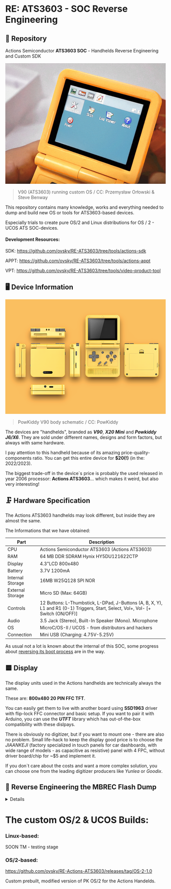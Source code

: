 # RE: ATS3603 - SOC Reverse Engineering

## 📖 Repository

Actions Semiconductor **ATS3603 SOC** - Handhelds Reverse Engineering and Custom SDK

![Device](pwkd_min.jpeg)

> V90 (ATS3603) running custom OS / CC: Przemysław Orłowski & Steve Benway

This repository contains many knowledge, works and everything needed to dump and build new OS or tools for ATS3603-based devices.

Especially trials to create pure OS/2 and Linux distributions for OS / 2 - UCOS ATS SOC-devices.

#### Development Resources:

SDK: https://github.com/ovsky/RE-ATS3603/tree/tools/actions-sdk

APPT: https://github.com/ovsky/RE-ATS3603/tree/tools/actions-appt

VPT: https://github.com/ovsky/RE-ATS3603/tree/tools/video-product-tool


## 🖥️ Device Information

![Schematic](pwkdy_shematic.png)

> PowKiddy V90 body schematic / CC: PowKiddy


The devices are "handhelds", branded as ***V90***, ***X20 Mini*** and ***Powkiddy J6/X6***. They are sold under different names, designs and form factors, but always with same hardware.

I pay attention to this handheld because of its amazing price-quality-components ratio. You can get this entire device for **$20(!)** (in the: 2022/2023).

The biggest trade-off in the device`s price is probably the used released in year 2006 processor: **Actions ATS3603**... 
which makes it weird, but also very interesting!

## 🗜️ Hardware Specification

The Actions ATS3603 handhelds may look different, but inside they are almost the same.

The Informations that we have obtained:

| Part | Description |
|-----|-----------------|
| CPU | Actions Semiconductor ATS3603 (Actions ATS3603) |
| RAM | 64 MB DDR SDRAM Hynix HY5DU121622CTP |
| Display | 4.3"LCD 800x480 |
| Battery | 3.7V 1200mA |
| Internal Storage | 16MB W25Q128 SPI NOR |
| External Storage | Micro SD (Max: 64GB) |
| Controls | 12 Buttons: L-Thumbstick, L-DPad, J-Buttons (A, B, X, Y), L1 and R1 (0-1) Triggers, Start, Select, Vol+, Vol- [+ Switch (ON/OFF)]  |
| Audio | 3.5 Jack (Stereo), Built-In Speaker (Mono). Microphone |
| OS | MicroC/OS-II / UCOS - from distributors and hackers |
| Connection | Mini USB  (Charging: 4.75V-5.25V) |

As usual not a lot is known about the internal of this SOC, some
progress about [reversing its boot process](mbrec.md) are in the way.

## 🟦 Display 

The display units used in the Actions handhelds are technically always the same.

These are: **800x480 20 PIN FFC TFT**. 

You can easily get them to live with another board using **SSD1963** driver with flip-lock FFC connector and basic setup. If you want to pair it with Arduino, you can use the ***UTFT*** library which has out-of-the-box compatibility with these dislpays.


There is obviously no digitizer, but if you want to mount one - there are also no problem. Small life-hack to keep the display good price is to choose the *JIAANKEJI* (factory specialized in touch panels for car dashboards, with wide range of models - as capacitive as resistive) panel with 4 FPC, without driver board/chip for ~$5 and implement it.

 If you don`t care about the costs and want a more complex solution, you can choose one from the leading digitizer producers like *Yunlea* or *Goodix*.

## 🧮 Reverse Engineering the MBREC Flash Dump

<details>


The flash dump is analyzed has the following md5

```
716c4263fb7ca44cd3606ab1874c06eb
```

since it's in the ``SPI`` flash and the actual user data is in
the SD card it's assumed that the former remains untouched
and varies only in a new revision.

### Booting Process Recap

The Boot Process: loading the first 512 bytes

```
00000000: 0900 0010 0000 0000 1000 0000 0100 0000  ................
00000010: 0100 0000 0301 29b0 0000 0000 0000 0000  ......).........
00000020: 002a 06b4 4cb5 0000 01b0 083c 1c80 0835  .*..L......<...5
00000030: 0100 0924 0000 09ad 06b4 1d3c 007f bd37  ...$.......<...7
00000040: 0002 0424 1000 0524 0228 8570 2328 a400  ...$...$.(.p#(..
00000050: 06b4 063c 002a c624 06b4 1a3c 0004 5a37  ...<.*.$...<..Z7
00000060: 09f8 4003 0200 0824 06b4 043c 002a 8424  ..@....$...<.*.$
00000070: 001e 0524 4a80 010d 0000 0000 0300 4010  ...$J.........@.
00000080: 0000 0000 0b00 0010 0000 0000 06b4 083c  ...............<
00000090: aa55 093c 5a5a 2935 0000 09ad ffff 0834  .U.<ZZ)5.......4
000000a0: 22b0 093c 0800 2935 0000 28ad 808a 010d  "..<..)5..(.....
000000b0: 0000 0000 06b4 1a3c 0004 5a37 09f8 4003  .......<..Z7..@.
000000c0: 0300 0824 06b4 1a3c 0004 5a37 09f8 4003  ...$...<..Z7..@.
000000d0: 0900 0824 c0bf 083c 0800 098d 0b63 0124  ...$...<.....c.$
000000e0: 0200 2111 0050 0a35 0054 0a35 fc1f 0824  ..!..P.5.T.5...$
000000f0: 06b4 0b3c 0060 6b35 2160 0a01 0020 093c  ...<.`k5!`... .<
00000100: 2548 2201 fc1f 69ad 0000 488d 0400 4a25  %H"...i...H...J%
00000110: 0000 68ad fcff 4c15 0400 6b25 04e0 6821  ..h...L...k%..h!
00000120: 0800 0001 0000 0000 2158 8500 feff 6b25  ........!X....k%
00000130: 0000 6d95 feff 6b25 0000 6895 aa55 0a24  ..m...k%..h..U.$
00000140: 0800 0a15 2160 0000 0000 6895 2160 8801  ....!`....h.!`..
00000150: fdff 6415 feff 6b25 ffff 8c31 0200 8d11  ..d...k%...1....
00000160: 0000 0224 0100 0224 0800 e003 0000 0000  ...$...$........
00000170: 0000 0000 0000 0000 0000 0000 0000 0000  ................
00000180: 0000 0000 0000 0000 0000 0000 0000 0000  ................
00000190: 0000 0000 0000 0000 0000 0000 0000 0000  ................
000001a0: 0000 0000 0000 0000 0000 0000 0000 0000  ................
000001b0: 0000 0000 0000 0000 0000 0000 0000 0000  ................
000001c0: 0000 0000 0000 0000 0000 0000 0000 0000  ................
000001d0: 0000 0000 0000 0000 0000 0000 0000 0000  ................
000001e0: 0000 0000 0000 0000 0000 0000 0000 0000  ................
000001f0: 0000 0000 4163 7442 726d aa55 3bb3 86ce  ....ActBrm.U;...
```

(where you note the ``ActBrm`` signature at the end), we have at the start
a jump to offset ``0x28``

```
ram:00000000               09 00 00 10     b                  FUN_00000028
ram:00000004               00 00 00 00     _nop
```

Where the real startup happens; ``ghidra`` tries its best to come up 
with something useful (below you can see the result after some reworking)

```c
void FUN_00000028(void)

{
  int iVar1;
  undefined4 s;
  dword *start;
  undefined4 *_dst;
  undefined4 *end;
  undefined4 *dst;
  
  _DAT_b001801c = 1;
  (*(code *)0xb4060400)(0x200,0x1e00,0xb4062a00);
  iVar1 = func_0x04060128(0xb4062a00,0x1e00);
  if (iVar1 == 0) {
    uRamb4060000 = 0x55aa5a5a;
    _DAT_b0220008 = 0xffff;
    func_0x04062a00();
  }
  (*(code *)0xb4060400)();
  uRamb4067ffc = (*(code *)0xb4060400)();
  start = (undefined4 *)&DAT_bfc05000;
  if (_DAT_bfc00008 != 0x630b) {
    start = (undefined4 *)&DAT_bfc05400;
  }
  end = start + 0x7ff;
  uRamb4067ffc = uRamb4067ffc | 0x20000000;
  dst = (undefined4 *)0xb4066000;
  do {
    _dst = dst;
    s = *start;
    start = start + 1;
    *_dst = s;
    dst = _dst + 1;
  } while (start != end);
  /* WARNING: Could not recover jumptable at 0x00000120. Too many branches */
  /* WARNING: Treating indirect jump as call */
  (*(code *)(_dst + -0x7fe))();
  return;
}
```

Seeing also the remaining part of the code seems that this code
will be loaded around address ``0xb406xxxx`` but if you use the
``0000`` as the starting address you quickly realize that something
doesn't match up: in particular the function at ``0xb4060400`` that
is in the middle of a well defined function.

With some experimentation around offsets the most plausible address is
``0xb4062a00`` that is the argument passed at the "not-matching-function":
my educated guess is that the function is loading, starting from offset ``0x200``
``0x1e00`` bytes (up to the partitions) at address ``0xb4062a00``, check something and then jump
to that address.

Since at offset ``0x128`` there is a function that is recognizable as a form of ``crc``

```c

int crc(dword *addr,int offset)

{
  bool bVar1;
  dword *ptr;
  short c;
  
  ptr = (dword *)((int)addr + offset + -4);
  c = 0;
  if (*(short *)ptr == 0x55aa) {
    do {
      c = c + *(short *)ptr;
      bVar1 = ptr != addr;
      ptr = (dword *)((int)ptr + -2);
    } while (bVar1);
    if (c == *(short *)((int)addr + offset + -2)) {
      return 0;
    }
  }
  return 1;
}

```

I'm assuming that at very start of the bootup process, the first 512 bytes 
of the flash are loaded at address ``0xb4060000``
with some other routines at address ``0xb4060400`` and then happens what is described above.

**Note:** the stack pointer is set at address ``0xb4067f00``, obviously the decompiler
cannot show that in ``C``.

**TL;DR:** in ``ghidra`` load the flash dump at ``0xb4062800``, probably there exists a
routine that move the flash data at that address and then jump to execute the
function at ``0xb4062a00``.

It's interesting this note in the
[rockbox's wiki](https://www.rockbox.org/wiki/ATJ213xFirmware#Booting_sequence) about the boot sequence
of the ``ATJ213x``:

    On power on the CPU begin execution at VA=0xbfc00000 (PA=0x1fc00000) where BROM
    is mapped. BROM loads MBRCF*.BIN stored at the beginning of nand flash into iram
    (VA=0xb4040000, PA=0x14040000), check signature and checksum and passes control
    to the just loaded code. MBRCF* initializes caches, clocks, DRAM, loads BREC*
    loader to the DRAM (VA=0x80000000, PA=0x00000000) and passes control to the
    BREC. BREC checks logical structure of flash, loads and passes control to uCOS
    kernel. If at any stage of load chain en error is encountered 'Hard DFU' handler
    stored at 0xbfc05400 (0x1ffc bytes) in BROM is copied to 0xb4046800 and CPU
    jumps to this handler.

in particular this last part seems that code after the failing of the ``crc`` check.

### Loading Partitions

Now starts the business: it's a little difficult to describe the code so what
follows is a description of some important functions

At offset ``0x1254`` there is a function that reuses the original function
at ``0xb4060400``

```c
void map_sectors(int offset,dword *address,int length)

{
  FUN_b4060400(offset << 9,length << 9,(dword)address);
  return;
}
```

and it seems to use a **sector** as a unit (here it's implied that 512 bytes
is the size of such unit).

This function is used to start mapping the partition descriptions found at the offset ``0x2000``.
Then the checksum is calculated and compared with the value at ``0x23f4``.

Another important function is

```c
int load_partition_type(int type,dword **callback)

{
  dword *address;
  uint checksum;
  int ret;
  uint index;
  uint next_index;
  
  index = 0;
  while( true ) {
    next_index = index + 1;
    if (*(char *)&PARTITION_ADDRESS[index].type == type) break;
    index = next_index;
    if (0x1e < next_index) {
      *callback = NULL;
      return -1;
    }
  }
  map_sectors(PARTITION_ADDRESS[index].offset,&MEM_TMP_START,1);
  address = (dword *)tlb_configure_for_type
                               (type,DWORD_b4064c08,
                                ((MEM_TMP_END - MEM_TMP_START) + 0x203 >> 9) +
                                (PARTITION_ADDRESS[index].size >> 9));
  *callback = address;
  ret = -3;
  if (address != NULL) {
    map_sectors(PARTITION_ADDRESS[index].offset,address,
                PARTITION_ADDRESS[index].size >> 9);
    checksum = checksum_plus((byte *)*callback,PARTITION_ADDRESS[index].size,4);
    if (PARTITION_ADDRESS[index].checksum != checksum) {
      *callback = NULL;
      return -2;
    }
    zero((byte *)MEM_TMP_START,MEM_TMP_END);
    ret = 0;
    *callback = (dword *)MEM_CALLBACK;
  }
  return ret;
}
```

(edited to remove useless parameters); in practice it takes a partition identified
by a specific **type**, it maps it and returns the entry point of the loaded module.

The ``tlb_configure_for_type()`` configures the ``MMU`` and for this level of analysis
it's not important.

At this point the code is loading the module "startup.bin" and after that the module
named "brecf03.bin" with the following array of arguments:

 - the index of the ``TLB``(?)
 - the address where the calling module has been loaded (our ``0xb4062a00``)
 - some hardcoded address, probably read only data
 - some unidentified value
 - the entry point of the "storage.bin" module (mapped just before this)
 - the ``tlb_configure_for_type()`` address

## Partitions

At offset ``0x2000`` we see a block that resembles a partition
following this organization in memory:

```c
struct partition_t {
	char label[12];
	uint32_t type;
	uint32_t _unknown;
	uint32_t block_offset; /* block size of 512 bytes */
	uint32_t size; /* in bytes */
	uint32_t checksum; /* to be confirmed */
};
```

From each section of the partition is possible to extract raw binaries (that we'll call "modules"
in the following) that have
a common "header" (the first four dwords) with information about their loading:

 - upper limit of the memory used
 - max extension of memory needed
 - base address
 - entry point

A couple of them register syscalls using as slot their type identifier

| Label           | Description     | load address   | type |
|-----------------|-----------------|----------------|------|
| ``brecf03.bin`` | boot record ??? | ``0xc3080000`` | 0    |
| ``welcome.bin`` |                 |                | 1    |
| ``card.bin``    | mmc driver      | ``0xc0700000`` | 2    |
| ``storage.bin`` | SPI NOR driver  | ``0xc30a0000`` | 3    |
| ``upg.bin``     | upgrade code    | ``0xc0400000`` | 5    |
| ``lcd.bin``     | lcd driver      | ``0xc0f00000`` | 8    |
| ``startup.bin`` | bootstrap ?     | ``0xb4064e00`` | 9    |
| ``fb.bin``      | framebuffer ??? | ``0xc0200000`` | 0xa  |
| ``shutoff.bin`` | shutoff :)      | `` ``          | 0xc  |
| ``key.bin``     | read keypress   | ``0xc0d00000`` | 0xd  |
| ``mfp.bin``     | multifunction   | ``0xc0280000`` | 0x16 |

This extracted modules are only a little portion of the total content of the
flash, at ``0xb40c0000`` (offset ``0x80000``, 512KB) starts something else.

From the entropy graph generated by ``binwalk``

![entropy](entropy.png)

we can assume that such content is encrypted/compressed.

## ``startup.bin``

It's the first called from the bootloader, it seems to check some configuration
strings and when are found use this to setup GPIOs accordingly.

## ``brecf03.bin``

The most important is the ``brec`` one, it sets a jump table at address
``0xc3080e00`` that is called from the other binaries to perform common service;
take note that the tenth entry is the ``log`` function!

## ``storage.bin``

It's loaded by ``brec`` and from the code contained into it is possible to
deduce that the memory mapping assigned for the SPI NOR memory starts at ``0xb0258000``.

Moreover also the GPIOs are probably more than the ``A`` and ``B`` set since a couple
of addresses are called from this module.

It seems also using some ``DMA`` transactions; the memory mapping for it starts at ``0xb0220000``
with channel width of 32 bytes.

The important characteristic of this module is that, when requested operations involving sectors
starting from ``0x400`` (i.e. ``0x80000`` bytes) the data is "encoded"

```c
void _decode(byte *buffer,dword *seed,uint offset,short size)

{
  int16_t index3;
  uint32_t seed7;
  uint32_t tmp;
  int16_t index;
  int16_t index2;
  uint32_t key [8];
  uint32_t *_buffer;
  
  key[0] = KEY[0];
  key[1] = KEY[1];
  key[2] = KEY[2];
  key[3] = KEY[3];
  key[4] = KEY[4];
  key[5] = KEY[5];
  key[6] = KEY[6];
  key[7] = KEY[7];
  _buffer = (uint32_t *)buffer;
  if (((uint)buffer & 3) != 0) {
    _buffer = RANDOM_INIT;
    sys_memcpy(RANDOM_INIT,buffer,0x200);
  }
  for (index = 0; index < 8; index = index + 1) {
    key[index] = key[index] ^ 0x5a << (offset & 0x1f) ^ seed[index];
  }
  seed7 = seed[7];
  for (index2 = 0; index2 < size; index2 = index2 + 1) {
    index3 = (int16_t)((int)index2 << 3);
    _buffer[index3] = _buffer[index3] ^ key[1];
    key[0] = key[1];
    _buffer[index3 + 1] = _buffer[index3 + 1] ^ key[2];
    key[1] = key[2];
    _buffer[index3 + 2] = _buffer[index3 + 2] ^ key[3];
    key[2] = key[3];
    tmp = key[3] ^ key[5];
    _buffer[index3 + 3] = _buffer[index3 + 3] ^ key[4];
    key[3] = key[4];
    _buffer[index3 + 4] = _buffer[index3 + 4] ^ key[5];
    key[4] = key[5];
    _buffer[index3 + 5] = _buffer[index3 + 5] ^ key[6];
    key[5] = key[6];
    _buffer[index3 + 6] = _buffer[index3 + 6] ^ key[7];
    key[6] = key[7];
    _buffer[index3 + 7] = _buffer[index3 + 7] ^ tmp;
    key[7] = _buffer[index3 + 7] ^ seed7;
  }
  if (((uint)buffer & 3) != 0) {
    sys_memcpy(buffer,_buffer,0x200);
  }
  return;
}
```

Use [decrypt.c](decrypt.c) to extract such part of the file from the flash dump.

## ``upg.bin``

It looks for ``/mnt/udisk/us227a.upg``, probably the code indicates the specific
version of ``SDK`` used to build the system.

 - https://github.com/Pachouli/2819p

</details>

# The custom OS/2 & UCOS Builds: 

### Linux-based:

SOON TM - testing stage

### OS/2-based:

https://github.com/ovsky/RE-Actions-ATS3603/releases/tag/OS-2-1.0

Custom prebuilt, modified version of PK OS/2 for the Actions Handelds.

